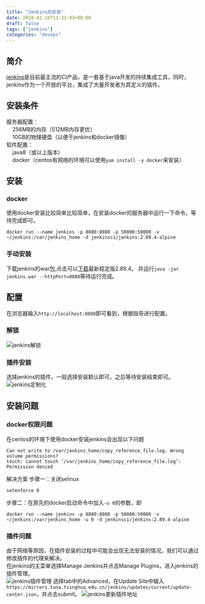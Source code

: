 ```yaml
---
title: "Jenkins的安装"
date: 2018-02-16T11:33:43+08:00
draft: false
tags: ["jenkins"]
categories: "devops"
---
```

## 简介
[jenkins](https://jenkins.io)是目前最主流的CI产品，是一套基于java开发的持续集成工具，同时，jenkins作为一个开放的平台，集成了大量开发者为其定义的插件。  

## 安装条件
服务器配置：  
&nbsp;&nbsp;&nbsp;&nbsp;256MB的内存（512MB内存更优）  
&nbsp;&nbsp;&nbsp;&nbsp;10GB的物理硬盘（以便于jenkins和docker镜像）  
软件配置：  
&nbsp;&nbsp;&nbsp;&nbsp;java8（或以上版本）  
&nbsp;&nbsp;&nbsp;&nbsp;docker（centos有网络的环境可以使用`yum install -y docker`来安装）  

## 安装
### docker
使用docker安装比较简单比较简单，在安装docker的服务器中运行一下命令，等待完成即可。
```
docker run --name jenkins -p 8080:8080 -p 50000:50000 -v ~/jenkins:/var/jenkins_home -d jenkinsci/jenkins:2.89.4-alpine
```
### 手动安装
下载jenkins的war包,点击可以[下载](https://mirrors.tuna.tsinghua.edu.cn/jenkins/war-stable/2.89.4/jenkins.war)最新稳定版2.89.4。
并运行`java -jar jenkins.war --httpPort=8080`等待运行完成。

## 配置
在浏览器输入`http://localhost:8080`即可看到，根据指导进行配置。
### 解锁
![jenkins解锁](../images/jenkins/unlockjenkins.jpeg)
### 插件安装
选择jenkins的插件，一般选择安装默认即可，之后等待安装结束即可。  
![jenkins定制化](../images/jenkins/customizejenkins.jpeg)  

## 安装问题
### docker权限问题
在centos的环境下使用docker安装jenkins会出现以下问题
```
Can not write to /var/jenkins_home/copy_reference_file.log. Wrong volume permissions?
touch: cannot touch ‘/var/jenkins_home/copy_reference_file.log’: Permission denied
```
解决方案
步骤一：关闭selinux
```
setenforce 0
```
步骤二：在原先的docker启动命令中加入`-u 0`的参数，即
```
docker run --name jenkins -p 8080:8080 -p 50000:50000 -v ~/jenkins:/var/jenkins_home -u 0 -d jenkinsci/jenkins:2.89.4-alpine
```
### 插件问题
由于网络等原因，在插件安装的过程中可能会出现无法安装的情况。我们可以通过修改插件的代理来解决。  
在jenkins的主菜单选择Manage Jenkins并点击Manage Plugins，进入jenkins的插件管理。  
![jenkins插件管理](../images/jenkins/pluginmanage.jpeg)
选择tab中的Advanced，在Update Site中输入`https://mirrors.tuna.tsinghua.edu.cn/jenkins/updates/current/update-center.json`，并点击submit。
![jenkins更新插件地址](../images/jenkins/pluginproxy.jpeg)